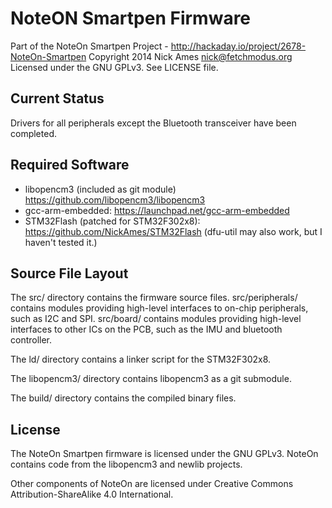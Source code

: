 NoteON Smartpen Firmware
========================
Part of the NoteOn Smartpen Project - http://hackaday.io/project/2678-NoteOn-Smartpen
Copyright 2014 Nick Ames <nick@fetchmodus.org>
Licensed under the GNU GPLv3. See LICENSE file.

Current Status
--------------
Drivers for all peripherals except the Bluetooth transceiver have been completed.

Required Software
-----------------
- libopencm3 (included as git module) https://github.com/libopencm3/libopencm3
- gcc-arm-embedded: https://launchpad.net/gcc-arm-embedded
- STM32Flash (patched for STM32F302x8): https://github.com/NickAmes/STM32Flash
  (dfu-util may also work, but I haven't tested it.)

Source File Layout
------------------
The src/ directory contains the firmware source files. src/peripherals/ contains
modules providing high-level interfaces to on-chip peripherals, such as
I2C and SPI. src/board/ contains modules providing high-level interfaces to 
other ICs on the PCB, such as the IMU and bluetooth controller.

The ld/ directory contains a linker script for the STM32F302x8.

The libopencm3/ directory contains libopencm3 as a git submodule.

The build/ directory contains the compiled binary files.

License
-------
The NoteOn Smartpen firmware is licensed under the GNU GPLv3. NoteOn contains
code from the libopencm3 and newlib projects.

Other components of NoteOn are licensed under
Creative Commons Attribution-ShareAlike 4.0 International.